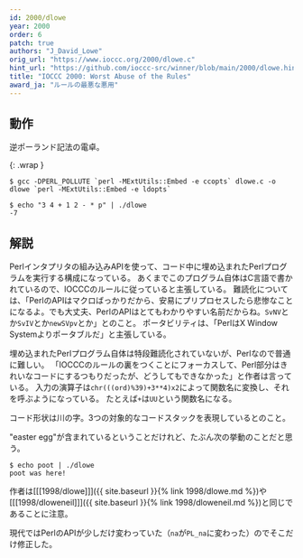 ```yaml
---
id: 2000/dlowe
year: 2000
order: 6
patch: true
authors: "J_David_Lowe"
orig_url: "https://www.ioccc.org/2000/dlowe.c"
hint_url: "https://github.com/ioccc-src/winner/blob/main/2000/dlowe.hint"
title: "IOCCC 2000: Worst Abuse of the Rules"
award_ja: "ルールの最悪な悪用"
---
```


## 動作

逆ポーランド記法の電卓。

{: .wrap }
```
$ gcc -DPERL_POLLUTE `perl -MExtUtils::Embed -e ccopts` dlowe.c -o dlowe `perl -MExtUtils::Embed -e ldopts`

$ echo "3 4 + 1 2 - * p" | ./dlowe
-7
```

## 解説

Perlインタプリタの組み込みAPIを使って、コード中に埋め込まれたPerlプログラムを実行する構成になっている。
あくまでこのプログラム自体はC言語で書かれているので、IOCCCのルールに従っていると主張している。
難読化については、「PerlのAPIはマクロばっかりだから、安易にプリプロセスしたら悲惨なことになるよ。でも大丈夫、PerlのAPIはとてもわかりやすい名前だからね。`SvNV`とか`SvIV`とか`newSVpv`とか」とのこと。
ポータビリティは、「PerlはX Window Systemよりポータブルだ」と主張している。

埋め込まれたPerlプログラム自体は特段難読化されていないが、Perlなので普通に難しい。
「IOCCCのルールの裏をつくことにフォーカスして、Perl部分はきれいなコードにするつもりだったが、どうしてもできなかった」と作者は言っている。
入力の演算子は`chr(((ord)%39)+3**4)x2`によって関数名に変換し、それを呼ぶようになっている。
たとえば`+`は`UU`という関数名になる。

コード形状は川の字。3つの対象的なコードスタックを表現しているとのこと。

"easter egg"が含まれているということだけれど、たぶん次の挙動のことだと思う。

```
$ echo poot | ./dlowe
poot was here!
```

作者は[[[1998/dlowe]]]({{ site.baseurl }}{% link 1998/dlowe.md %})や[[[1998/dloweneil]]]({{ site.baseurl }}{% link 1998/dloweneil.md %})と同じであることに注意。

現代ではPerlのAPIが少しだけ変わっていた（`na`が`PL_na`に変わった）のでそこだけ修正した。
